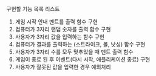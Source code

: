 구현할 기능 목록 리스트
1. 게임 시작 안내 멘트를 출력 함수 구현
2. 컴퓨터가 3자리 랜덤 숫자를 출력 함수 구현
3. 사용자가 3자리 값을 입력하는 함수 구현
4. 컴퓨터가 결과를 출력하는 (스트라이크, 볼, 낫싱) 함수 구현
5. 사용자가 3자리 수를 모두 맞추었을 때 멘트 출력 함수
6. 게임이 종료 된 후 이벤트(다시 시작, 애플리케이션 종료) 구현
7. 사용자가 잘못된 값을 입력한 경우 예외처리